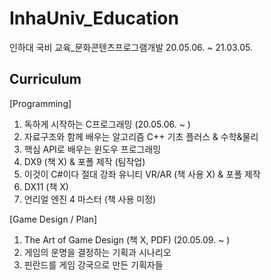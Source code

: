# InhaUniv_Education
인하대 국비 교육_문화콘텐츠프로그램개발
20.05.06. ~ 21.03.05.

## Curriculum
[Programming]
1. 독하게 시작하는 C프로그래밍 (20.05.06. ~ )
2. 자료구조와 함께 배우는 알고리즘
    C++ 기초 플러스
    & 수학&물리
3. 핵심 API로 배우는 윈도우 프로그래밍
4. DX9 (책 X)
   & 포폴 제작 (팀작업)
5. 이것이 C#이다
   절대 강좌 유니티 VR/AR (책 사용 X) 
   & 포폴 제작
6. DX11 (책 X)
7. 언리얼 엔진 4 마스터 (책 사용 미정)

[Game Design / Plan]
1. The Art of Game Design (책 X, PDF) (20.05.09. ~ )
2. 게임의 운명을 결정하는 기획과 시나리오
3. 핀란드를 게임 강국으로 만든 기획자들